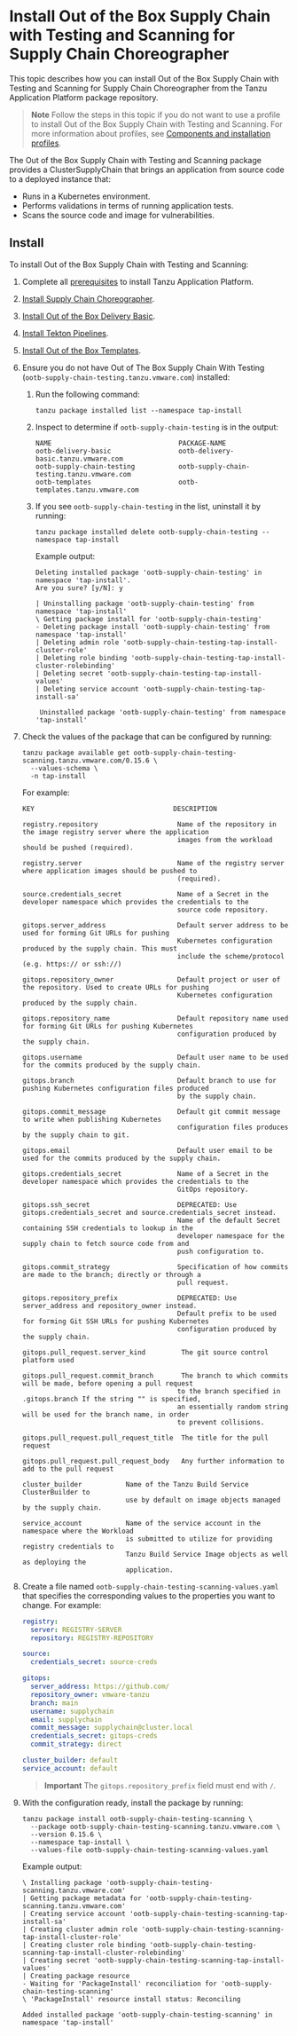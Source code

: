 # Install Out of the Box Supply Chain with Testing and Scanning for Supply Chain Choreographer

This topic describes how you can install Out of the Box Supply Chain with
Testing and Scanning for Supply Chain Choreographer from the Tanzu Application
Platform package repository.

> **Note** Follow the steps in this topic if you do not want to use a profile to install Out of the Box Supply Chain with Testing and Scanning. For more information about profiles, see [Components and installation profiles](../about-package-profiles.hbs.md).

The Out of the Box Supply Chain with Testing and Scanning package provides a
ClusterSupplyChain that brings an application from source code to a deployed
instance that:

- Runs in a Kubernetes environment.
- Performs validations in terms of running application tests.
- Scans the source code and image for vulnerabilities.

## <a id='ins-ootb-sc-test-scan'></a> Install

To install Out of the Box Supply Chain with Testing and Scanning:

1. Complete all [prerequisites](../prerequisites.md) to install Tanzu Application Platform.

1. [Install Supply Chain Choreographer](install-scc.md).

1. [Install Out of the Box Delivery Basic](install-ootb-delivery-basic.hbs.md).

1. [Install Tekton Pipelines](../tekton/install-tekton.md).

1. [Install Out of the Box Templates](install-ootb-templates.md).

1. Ensure you do not have Out of The Box Supply Chain With Testing
(`ootb-supply-chain-testing.tanzu.vmware.com`) installed:

    1. Run the following command:

        ```console
        tanzu package installed list --namespace tap-install
        ```

    1. Inspect to determine if `ootb-supply-chain-testing` is in the output:

        ```console
        NAME                                PACKAGE-NAME
        ootb-delivery-basic                 ootb-delivery-basic.tanzu.vmware.com
        ootb-supply-chain-testing           ootb-supply-chain-testing.tanzu.vmware.com
        ootb-templates                      ootb-templates.tanzu.vmware.com
        ```

    1. If you see `ootb-supply-chain-testing` in the list, uninstall it by running:

        ```console
        tanzu package installed delete ootb-supply-chain-testing --namespace tap-install
        ```

        Example output:

        ```console
        Deleting installed package 'ootb-supply-chain-testing' in namespace 'tap-install'.
        Are you sure? [y/N]: y

        | Uninstalling package 'ootb-supply-chain-testing' from namespace 'tap-install'
        \ Getting package install for 'ootb-supply-chain-testing'
        - Deleting package install 'ootb-supply-chain-testing' from namespace 'tap-install'
        | Deleting admin role 'ootb-supply-chain-testing-tap-install-cluster-role'
        | Deleting role binding 'ootb-supply-chain-testing-tap-install-cluster-rolebinding'
        | Deleting secret 'ootb-supply-chain-testing-tap-install-values'
        | Deleting service account 'ootb-supply-chain-testing-tap-install-sa'

         Uninstalled package 'ootb-supply-chain-testing' from namespace 'tap-install'
        ```

1. Check the values of the package that can be configured by running:

    ```console
    tanzu package available get ootb-supply-chain-testing-scanning.tanzu.vmware.com/0.15.6 \
      --values-schema \
      -n tap-install
    ```

    For example:

    ```console
    KEY                                   DESCRIPTION

    registry.repository                    Name of the repository in the image registry server where the application
                                           images from the workload should be pushed (required).

    registry.server                        Name of the registry server where application images should be pushed to
                                           (required).

    source.credentials_secret              Name of a Secret in the developer namespace which provides the credentials to the
                                           source code repository.

    gitops.server_address                  Default server address to be used for forming Git URLs for pushing
                                           Kubernetes configuration produced by the supply chain. This must
                                           include the scheme/protocol (e.g. https:// or ssh://)

    gitops.repository_owner                Default project or user of the repository. Used to create URLs for pushing
                                           Kubernetes configuration produced by the supply chain.

    gitops.repository_name                 Default repository name used for forming Git URLs for pushing Kubernetes
                                           configuration produced by the supply chain.

    gitops.username                        Default user name to be used for the commits produced by the supply chain.

    gitops.branch                          Default branch to use for pushing Kubernetes configuration files produced
                                           by the supply chain.

    gitops.commit_message                  Default git commit message to write when publishing Kubernetes
                                           configuration files produces by the supply chain to git.

    gitops.email                           Default user email to be used for the commits produced by the supply chain.

    gitops.credentials_secret              Name of a Secret in the developer namespace which provides the credentials to the
                                           GitOps repository.

    gitops.ssh_secret                      DEPRECATED: Use gitops.credentials_secret and source.credentials_secret instead.
                                           Name of the default Secret containing SSH credentials to lookup in the
                                           developer namespace for the supply chain to fetch source code from and
                                           push configuration to.

    gitops.commit_strategy                 Specification of how commits are made to the branch; directly or through a
                                           pull request.

    gitops.repository_prefix               DEPRECATED: Use server_address and repository_owner instead.
                                           Default prefix to be used for forming Git SSH URLs for pushing Kubernetes
                                           configuration produced by the supply chain.

   gitops.pull_request.server_kind         The git source control platform used

   gitops.pull_request.commit_branch       The branch to which commits will be made, before opening a pull request
                                           to the branch specified in .gitops.branch If the string "" is specified,
                                           an essentially random string will be used for the branch name, in order
                                           to prevent collisions.

   gitops.pull_request.pull_request_title  The title for the pull request

   gitops.pull_request.pull_request_body   Any further information to add to the pull request

    cluster_builder           Name of the Tanzu Build Service ClusterBuilder to
                              use by default on image objects managed by the supply chain.

    service_account           Name of the service account in the namespace where the Workload
                              is submitted to utilize for providing registry credentials to
                              Tanzu Build Service Image objects as well as deploying the
                              application.
    ```

1. Create a file named `ootb-supply-chain-testing-scanning-values.yaml` that specifies
   the corresponding values to the properties you want to change. For example:

    ```yaml
    registry:
      server: REGISTRY-SERVER
      repository: REGISTRY-REPOSITORY

    source:
      credentials_secret: source-creds

    gitops:
      server_address: https://github.com/
      repository_owner: vmware-tanzu
      branch: main
      username: supplychain
      email: supplychain
      commit_message: supplychain@cluster.local
      credentials_secret: gitops-creds
      commit_strategy: direct

    cluster_builder: default
    service_account: default
    ```

    >**Important** The `gitops.repository_prefix` field must end with `/`.

1. With the configuration ready, install the package by running:


    ```console
    tanzu package install ootb-supply-chain-testing-scanning \
      --package ootb-supply-chain-testing-scanning.tanzu.vmware.com \
      --version 0.15.6 \
      --namespace tap-install \
      --values-file ootb-supply-chain-testing-scanning-values.yaml
    ```

    Example output:

    ```console
    \ Installing package 'ootb-supply-chain-testing-scanning.tanzu.vmware.com'
    | Getting package metadata for 'ootb-supply-chain-testing-scanning.tanzu.vmware.com'
    | Creating service account 'ootb-supply-chain-testing-scanning-tap-install-sa'
    | Creating cluster admin role 'ootb-supply-chain-testing-scanning-tap-install-cluster-role'
    | Creating cluster role binding 'ootb-supply-chain-testing-scanning-tap-install-cluster-rolebinding'
    | Creating secret 'ootb-supply-chain-testing-scanning-tap-install-values'
    | Creating package resource
    - Waiting for 'PackageInstall' reconciliation for 'ootb-supply-chain-testing-scanning'
    \ 'PackageInstall' resource install status: Reconciling

    Added installed package 'ootb-supply-chain-testing-scanning' in namespace 'tap-install'
    ```
